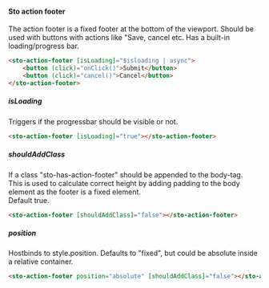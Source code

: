 #### Sto action footer
The action footer is a fixed footer at the bottom of the viewport.
Should be used with buttons with actions like "Save, cancel etc.
Has a built-in loading/progress bar.

```html
<sto-action-footer [isLoading]="$isloading | async">
    <button (click)="onClick()">Submit</button>
    <button (click)="cancel()">Cancel</button>
</sto-action-footer>
```

##### isLoading
Triggers if the progressbar should be visible or not.
```html
<sto-action-footer [isLoading]="true"></sto-action-footer> 
```

##### shouldAddClass
If a class "sto-has-action-footer" should be appended to the body-tag.  
This is used to calculate correct height by adding padding to the body element as the footer is a fixed element.  
Default true.
```html
<sto-action-footer [shouldAddClass]="false"></sto-action-footer> 
```

##### position
Hostbinds to style.position. Defaults to "fixed", but could be absolute inside a relative container.
```html
<sto-action-footer position="absolute" [shouldAddClass]="false"></sto-action-footer> 
```